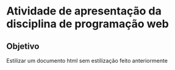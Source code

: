 <h1>Atividade de apresentação da disciplina de programação web</h1>
<h2>Objetivo</h2>
<p>Estilizar um documento html sem estilização feito anteriormente</p>


